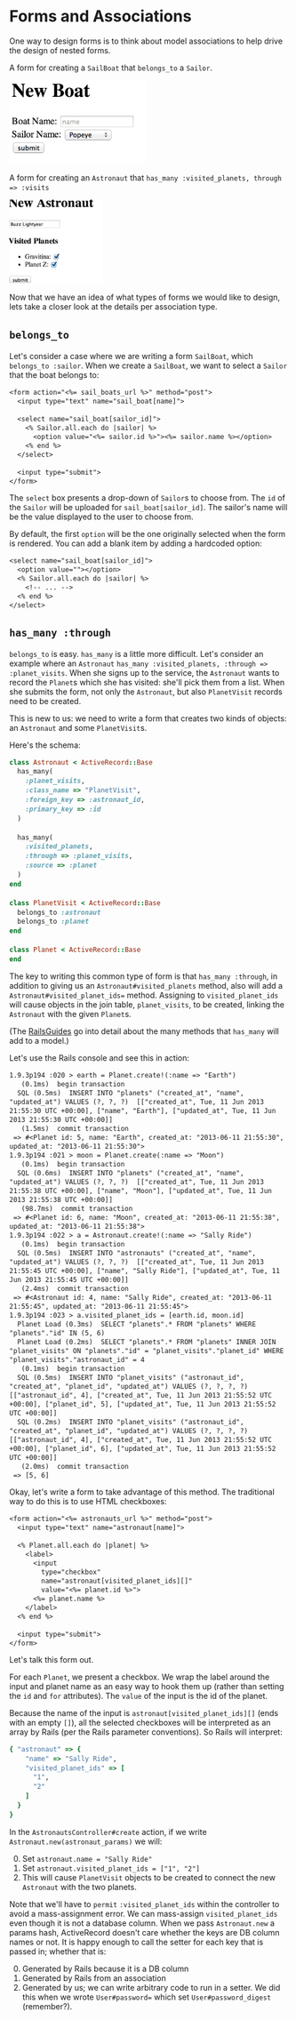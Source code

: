# Forms and Associations
One way to design forms is to think about model associations to help
drive the design of nested forms.

A form for creating a `SailBoat` that `belongs_to` a `Sailor`.

<img src="./belongs_to_img.png" height="150px" />

A form for creating an `Astronaut` that `has_many :visited_planets, through => :visits`

<img src="./has_many_through_img.png" height="150px" />

Now that we have an idea of what types of forms we would like to design, lets take
a closer look at the details per association type.

## `belongs_to`

Let's consider a case where we are writing a form `SailBoat`, which
`belongs_to :sailor`. When we create a `SailBoat`, we want to select a
`Sailor` that the boat belongs to:

```html+erb
<form action="<%= sail_boats_url %>" method="post">
  <input type="text" name="sail_boat[name]">

  <select name="sail_boat[sailor_id]">
    <% Sailor.all.each do |sailor| %>
      <option value="<%= sailor.id %>"><%= sailor.name %></option>
    <% end %>
  </select>

  <input type="submit">
</form>
```

The `select` box presents a drop-down of `Sailor`s to choose from. The
`id` of the `Sailor` will be uploaded for `sail_boat[sailor_id]`. The
sailor's name will be the value displayed to the user to choose from.

By default, the first `option` will be the one originally selected
when the form is rendered. You can add a blank item by adding a
hardcoded option:

```html+erb
<select name="sail_boat[sailor_id]">
  <option value=""></option>
  <% Sailor.all.each do |sailor| %>
    <!-- ... -->
  <% end %>
</select>
```

## `has_many :through`

`belongs_to` is easy. `has_many` is a little more difficult. Let's
consider an example where an `Astronaut` `has_many :visited_planets,
:through => :planet_visits`. When she signs up to the service, the
`Astronaut` wants to record the `Planet`s which she has visited:
she'll pick them from a list. When she submits the form, not only the
`Astronaut`, but also `PlanetVisit` records need to be created.

This is new to us: we need to write a form that creates two kinds of
objects: an `Astronaut` and some `PlanetVisit`s.

Here's the schema:

```ruby
class Astronaut < ActiveRecord::Base
  has_many(
    :planet_visits,
    :class_name => "PlanetVisit",
    :foreign_key => :astronaut_id,
    :primary_key => :id
  )

  has_many(
    :visited_planets,
    :through => :planet_visits,
    :source => :planet
  )
end

class PlanetVisit < ActiveRecord::Base
  belongs_to :astronaut
  belongs_to :planet
end

class Planet < ActiveRecord::Base
end
```

The key to writing this common type of form is that `has_many
:through`, in addition to giving us an `Astronaut#visited_planets`
method, also will add a `Astronaut#visited_planet_ids=`
method. Assigning to `visited_planet_ids` will cause objects in the
join table, `planet_visits`, to be created, linking the `Astronaut`
with the given `Planet`s.

(The [RailsGuides][rails-guides-assocs] go into detail about the many
methods that `has_many` will add to a model.)

[rails-guides-assocs]: http://guides.rubyonrails.org/association_basics.html#has_many-association-reference

Let's use the Rails console and see this in action:

```
1.9.3p194 :020 > earth = Planet.create!(:name => "Earth")
   (0.1ms)  begin transaction
  SQL (0.5ms)  INSERT INTO "planets" ("created_at", "name", "updated_at") VALUES (?, ?, ?)  [["created_at", Tue, 11 Jun 2013 21:55:30 UTC +00:00], ["name", "Earth"], ["updated_at", Tue, 11 Jun 2013 21:55:30 UTC +00:00]]
   (1.5ms)  commit transaction
 => #<Planet id: 5, name: "Earth", created_at: "2013-06-11 21:55:30", updated_at: "2013-06-11 21:55:30">
1.9.3p194 :021 > moon = Planet.create(:name => "Moon")
   (0.1ms)  begin transaction
  SQL (0.6ms)  INSERT INTO "planets" ("created_at", "name", "updated_at") VALUES (?, ?, ?)  [["created_at", Tue, 11 Jun 2013 21:55:38 UTC +00:00], ["name", "Moon"], ["updated_at", Tue, 11 Jun 2013 21:55:38 UTC +00:00]]
   (98.7ms)  commit transaction
 => #<Planet id: 6, name: "Moon", created_at: "2013-06-11 21:55:38", updated_at: "2013-06-11 21:55:38">
1.9.3p194 :022 > a = Astronaut.create!(:name => "Sally Ride")
   (0.1ms)  begin transaction
  SQL (0.5ms)  INSERT INTO "astronauts" ("created_at", "name", "updated_at") VALUES (?, ?, ?)  [["created_at", Tue, 11 Jun 2013 21:55:45 UTC +00:00], ["name", "Sally Ride"], ["updated_at", Tue, 11 Jun 2013 21:55:45 UTC +00:00]]
   (2.4ms)  commit transaction
 => #<Astronaut id: 4, name: "Sally Ride", created_at: "2013-06-11 21:55:45", updated_at: "2013-06-11 21:55:45">
1.9.3p194 :023 > a.visited_planet_ids = [earth.id, moon.id]
  Planet Load (0.3ms)  SELECT "planets".* FROM "planets" WHERE "planets"."id" IN (5, 6)
  Planet Load (0.2ms)  SELECT "planets".* FROM "planets" INNER JOIN "planet_visits" ON "planets"."id" = "planet_visits"."planet_id" WHERE "planet_visits"."astronaut_id" = 4
   (0.1ms)  begin transaction
  SQL (0.5ms)  INSERT INTO "planet_visits" ("astronaut_id", "created_at", "planet_id", "updated_at") VALUES (?, ?, ?, ?)  [["astronaut_id", 4], ["created_at", Tue, 11 Jun 2013 21:55:52 UTC +00:00], ["planet_id", 5], ["updated_at", Tue, 11 Jun 2013 21:55:52 UTC +00:00]]
  SQL (0.2ms)  INSERT INTO "planet_visits" ("astronaut_id", "created_at", "planet_id", "updated_at") VALUES (?, ?, ?, ?)  [["astronaut_id", 4], ["created_at", Tue, 11 Jun 2013 21:55:52 UTC +00:00], ["planet_id", 6], ["updated_at", Tue, 11 Jun 2013 21:55:52 UTC +00:00]]
   (2.0ms)  commit transaction
 => [5, 6]
```

Okay, let's write a form to take advantage of this method. The
traditional way to do this is to use HTML checkboxes:

```html+erb
<form action="<%= astronauts_url %>" method="post">
  <input type="text" name="astronaut[name]">

  <% Planet.all.each do |planet| %>
    <label>
      <input
        type="checkbox"
        name="astronaut[visited_planet_ids][]"
        value="<%= planet.id %>">
      <%= planet.name %>
    </label>
  <% end %>

  <input type="submit">
</form>
```

Let's talk this form out.

For each `Planet`, we present a checkbox. We wrap the label around the input
and planet name as an easy way to hook them up (rather than setting the `id`
and `for` attributes). The `value` of the input is the id of the planet.

Because the name of the input is `astronaut[visited_planet_ids][]` (ends with
an empty `[]`), all the selected checkboxes will be interpreted as an
array by Rails (per the Rails parameter conventions). So Rails will
interpret:

```ruby
{ "astronaut" => {
    "name" => "Sally Ride",
    "visited_planet_ids" => [
      "1",
      "2"
    ]
  }
}
```

In the `AstronautsController#create` action, if we write
`Astronaut.new(astronaut_params)` we will:

0. Set `astronaut.name = "Sally Ride"`
0. Set `astronaut.visited_planet_ids = ["1", "2"]`
0. This will cause `PlanetVisit` objects to be created to connect
   the new `Astronaut` with the two planets.

Note that we'll have to `permit` `:visited_planet_ids` within
the controller to avoid a mass-assignment error. We can mass-assign
`visited_planet_ids` even though it is not a database column. When we pass
`Astronaut.new` a params hash, ActiveRecord doesn't care whether the keys are DB
column names or not. It is happy enough to call the setter for each key that is passed in;
whether that is:

0. Generated by Rails because it is a DB column
0. Generated by Rails from an association
0. Generated by us; we can write arbitrary code to run in a
   setter. We did this when we wrote `User#password=` which set
   `User#password_digest` (remember?).

